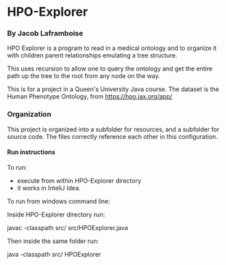 # HPO-Explorer
### By Jacob Laframboise

HPO Explorer is a program to read in a medical ontology and to 
organize it with children parent relationships emulating a tree
structure. 

This uses recursion to allow one to query the ontology and 
get the entire path up the tree to the root from any
node on the way. 

This is for a project in a Queen's University Java course. 
The dataset is the Human Phenotype Ontology, from
https://hpo.jax.org/app/

### Organization
This project is organized into a subfolder for resources, and 
a subfolder for source code. The files correctly reference 
each other in this configuration. 

#### Run instructions
To run:
- execute from within HPO-Explorer directory
- it works in InteliJ Idea. 

To run from windows command line:

Inside HPO-Explorer directory run:

javac -classpath src/ src/HPOExplorer.java

Then inside the same folder run:

java -classpath src/ HPOExplorer


